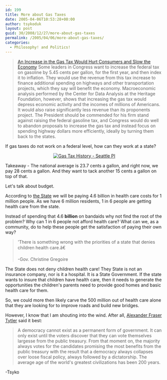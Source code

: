 ```yaml
---
id: 199
title: More about Gas Taxes
date: 2005-04-06T10:53:28+00:00
author: tsykoduk
layout: post
guid: 30/2008/12/27/more-about-gas-taxes
permalink: /2005/04/06/more-about-gas-taxes/
categories:
  - Philosophy! and Politics!
---
```

<blockquote><a href="http://www.heritage.org/Research/Taxes/wm451.cfm">An Increase in the Gas Tax Would Hurt Consumers and Slow the Economy</a>
Some leaders in Congress want to increase the federal tax on gasoline by 5.45 cents per gallon, for the first year, and then index it to inflation. They would use the revenue from this tax increase to finance additional spending on highways and other transportation projects, which they say will benefit the economy. Macroeconomic analysis performed by the Center for Data Analysis at the Heritage Foundation, however, shows that increasing the gas tax would depress economic activity and the incomes of millions of Americans. It would also raise significantly less revenue than its proponents project. The President should be commended for his firm stand against raising the federal gasoline tax, and Congress would do well to abandon proposals to increase the gas tax and instead focus on spending highway dollars more efficiently, ideally by turning them back to the states.
</blockquote>

<p>If gas taxes do not work on a federal level, how can they work at a state?</p>


<center><a href="http://seattlepi.nwsource.com/transportation/215368_transpo10.html"><img src="http://seattlepi.nwsource.com/dayart/20050310/fuel-tax-0310.gif" alt="Gas Tax History - Seattle PI" /></a></center>

<p>Takeaway - The national average is 23.7 cents a gallon, and right now, we pay 28 cents a gallon. And they want to tack another 15 cents a gallon on top of that.</p>


<p>Let's talk about budget.</p>


<p>According to <a href="http://www.ofm.wa.gov/budget/highlights/assets/pdf/highlights.pdf">the State</a>  we will be paying 4.6 billion in health care costs for 1 million people. As we have 6 million residents, 1 in 6 people are getting health care from the state.</p>


<p>Instead of spending that 4.6 <strong>billion</strong> on bandaids why not find the root of the problem? Why can 1 in 6 people not afford health care? What can we, as a community, do to help these people get the satisfaction of paying their own way?</p>


<blockquote>'There is something wrong with the priorities of a state that denies children health care.â€

-Gov. Christine Gregoire
</blockquote>

<p>The State does not deny children health care! They State is not an insurance company, nor is it a hospital. It is a State Government. If the state wants to insure that children have health care, then it needs to generate the opportunities the children's parents need to provide good homes and basic health care for them.</p>


<p>So, we could more then likely carve the 500 million out of health care alone that they are looking for to improve roads and build new bridges.</p>


<p>However, I know that I am shouting into the wind. After all, <a href="http://www.bartleby.com/73/424.html">Alexander Fraser Tytler</a> said it best:</p>


<blockquote>A democracy cannot exist as a permanent form of government. It can only exist until the voters discover that they can vote themselves largesse from the public treasury. From that moment on, the majority always votes for the candidates promising the most benefits from the public treasury with the result that a democracy always collapses over loose fiscal policy, always followed by a dictatorship. The average age of the world's greatest civilizations has been 200 years.
</blockquote>

<p>-Tsyko</p>